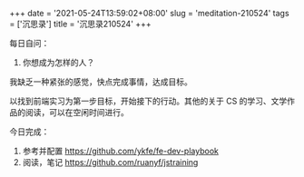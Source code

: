 +++
date = '2021-05-24T13:59:02+08:00'
slug = 'meditation-210524'
tags = ['沉思录']
title = '沉思录210524'
+++

每日自问：

1. 你想成为怎样的人？

我缺乏一种紧张的感觉，快点完成事情，达成目标。

以找到前端实习为第一步目标，开始接下的行动。其他的关于 CS 的学习、文学作品的阅读，可以在空闲时间进行。

今日完成：

1. 参考并配置 <https://github.com/ykfe/fe-dev-playbook>
2. 阅读，笔记 <https://github.com/ruanyf/jstraining>
